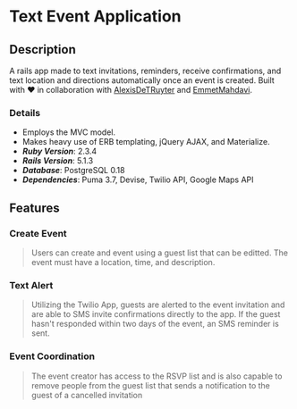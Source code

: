 # Text Event Application

## Description
A rails app made to text invitations, reminders, receive confirmations, and text location and directions automatically once an event is created. Built with :heart: in collaboration with [AlexisDeTRuyter](https://github.com/AlexisTDeRuyter) and [EmmetMahdavi](https://github.com/emmetreza).

### Details
* Employs the MVC model.
* Makes heavy use of ERB templating, jQuery AJAX, and Materialize.
* ___Ruby Version___: 2.3.4
* ___Rails Version___: 5.1.3
* ___Database___: PostgreSQL 0.18
* ___Dependencies___: Puma 3.7, Devise, Twilio API, Google Maps API

## Features

### Create Event
> Users can create and event using a guest list that can be editted.  The event must have a location, time, and description. 

### Text Alert
> Utilizing the Twilio App, guests are alerted to the event invitation and are able to SMS invite confirmations directly to the app.  If the guest hasn't responded within two days of the event, an SMS reminder is sent.

### Event Coordination
> The event creator has access to the RSVP list and is also capable to remove people from the guest list that sends a notification to the guest of a cancelled invitation 


